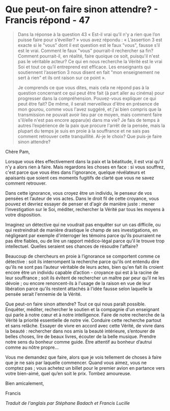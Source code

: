 # Que peut-on faire sinon attendre? - Francis répond - 47

>Dans la réponse à la question 43 « Est-il vrai qu’il n'y a rien que l’on puisse faire pour s’éveiller? » vous avez répondu : « L’assertion 3 est exacte si le "vous" dont il est question est le faux "vous", fausse s’il est le vrai. Comment le faux "vous" pourrait-il rechercher sa fin? Comment pourrait-il, en réalité, faire quoique ce soit, puisqu'il n'est pas le véritable acteur? Ce qui en nous recherche la Vérité est le vrai Soi et tout ce qu’il entreprend est efficace. Les enseignants qui soutiennent l‘assertion 3 nous disent en fait "mon enseignement ne sert à rien" et ils ont raison sur ce point ».
>
>Je comprends ce que vous dites, mais cela ne répond pas à la question concernant ce qui peut être fait (à part aller au cinéma) pour progresser dans la compréhension. Pouvez-vous expliquer ce qui peut être fait? De même, il serait merveilleux d'être en présence de mon gourou, comme vous l'avez suggéré, et j'ai bien compris que la transmission ne pouvait avoir lieu par ce moyen, mais comment faire s'il/elle n'est pas encore apparu(e) dans ma vie? Je fais de temps à autres l’expérience de la paix que procure l'arrêt de la pensée, mais la plupart du temps je suis en proie à la souffrance et ne sais pas comment retrouver cette tranquillité. Ai-je le choix? Que puis-je faire sinon attendre?

Chère Pam,

Lorsque vous êtes effectivement dans la paix et la béatitude, il est vrai qu'il n'y a alors rien à faire. Mais regardons les choses en face : si vous souffrez, c'est parce que vous êtes dans l'ignorance, quelque révélateurs et apaisants que soient ces moments fugitifs de clarté que vous ne savez comment retrouver.

Dans cette ignorance, vous croyez être un individu, le penseur de vos pensées et l’auteur de vos actes. Dans le droit fil de cette croyance, vous pouvez et devriez essayer de penser et d'agir de manière juste : mener l’investigation sur le Soi, méditer, rechercher la Vérité par tous les moyens à votre disposition.

Imaginez un détective qui ne voudrait pas enquêter sur un cas difficile, ou qui restreindrait de manière drastique le champ de ses investigations, en négligeant par exemple d'interroger les témoins parce qu'ils pourraient ne pas être fiables, ou de lire un rapport médico-légal parce qu'il le trouve trop intellectuel. Quelles seraient ses chances de résoudre l'affaire?

Beaucoup de chercheurs en proie à l’ignorance se comportent comme ce détective : soit ils interrompent la recherche parce qu'ils ont entendu dire qu'ils ne sont pas l’auteur véritable de leurs actes, bien qu'en fait ils croient encore être un individu capable d’action - croyance qui est à la racine de leur souffrance ; soit ils évitent de rechercher un maître par peur qu’il ne les dévoie ; ou encore renoncent-ils à l'usage de la raison en vue de leur libération parce qu’ils restent attachés à l'idée fausse selon laquelle la pensée serait l'ennemie de la Vérité.

Que peut-on faire sinon attendre? Tout ce qui nous paraît possible. Enquêter, méditer, rechercher le soutien et la compagnie d'un enseignant qui parle à notre cœur et à notre intelligence. Faire de notre recherche de la Vérité la priorité essentielle de notre vie. Conduire cette recherche partout et sans relâche. Essayer de vivre en accord avec cette Vérité, de vivre dans la beauté : rechercher dans nos amis la beauté intérieure, s’entourer de belles choses, lire de beaux livres, écouter de la belle musique. Prendre notre sens du bonheur comme guide. Être attentif au bonheur d’autrui comme au nôtre propre…

Vous me demandez que faire, alors que je vois tellement de choses à faire que je ne sais par laquelle commencer. Quand vous aimez, vous ne comptez pas ; vous achetez un billet pour le premier avion en partance vers votre bien-aimé, quel qu’en soit le prix. Tombez amoureuse.

Bien amicalement,

Francis

_Traduit de l'anglais par Stéphane Badach et Francis Lucille_